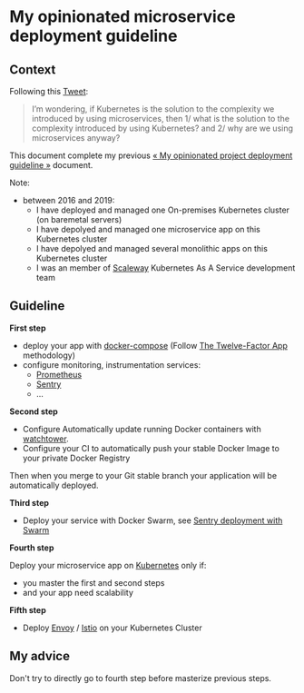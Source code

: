 # My opinionated microservice deployment guideline

## Context

Following this [Tweet](https://twitter.com/amicel/status/1009326802106552320):

> I’m wondering, if Kubernetes is the solution to the complexity we introduced
> by using microservices, then 1/ what is the solution to the complexity
> introduced by using Kubernetes? and 2/ why are we using microservices
> anyway?

This document complete my previous [« My opinionated project deployment guideline »](001-opinionated-project-deployment-guideline.md) document.

Note:

* between 2016 and 2019:
  * I have deployed and managed one On-premises Kubernetes cluster (on baremetal servers)
  * I have depolyed and managed one microservice app on this Kubernetes cluster
  * I have depolyed and managed several monolithic apps on this Kubernetes cluster
  * I was an member of [Scaleway](https://github.com/harobed/poc-swarm-sentry) Kubernetes As A Service development team

## Guideline

**First step**

* deploy your app with [docker-compose](https://docs.docker.com/compose/) (Follow [The Twelve-Factor App](https://12factor.net/) methodology)
* configure monitoring, instrumentation services:
  * [Prometheus](https://prometheus.io/)
  * [Sentry](https://sentry.io)
  * …

**Second step**

* Configure Automatically update running Docker containers with [watchtower](https://github.com/v2tec/watchtower).
* Configure your CI to automatically push your stable Docker Image to your private Docker Registry

Then when you merge to your Git stable branch your application will be automatically deployed.

**Third step**

* Deploy your service with Docker Swarm, see [Sentry deployment with Swarm](https://github.com/harobed/poc-swarm-sentry) 

**Fourth step**

Deploy your microservice app on [Kubernetes](https://kubernetes.io/) only if:

* you master the first and second steps
* and your app need scalability


**Fifth step**

* Deploy [Envoy](https://www.envoyproxy.io/) / [Istio](https://istio.io/) on your Kubernetes Cluster

## My advice

Don't try to directly go to fourth step before masterize previous steps.
